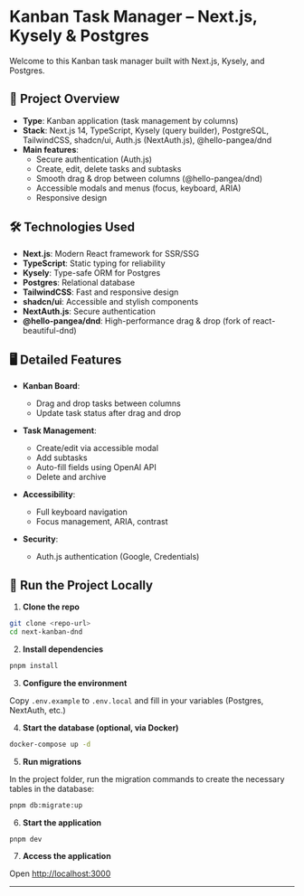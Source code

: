 # Kanban Task Manager – Next.js, Kysely & Postgres

Welcome to this Kanban task manager built with Next.js, Kysely, and Postgres.

## 🚀 Project Overview

- **Type**: Kanban application (task management by columns)
- **Stack**: Next.js 14, TypeScript, Kysely (query builder), PostgreSQL, TailwindCSS, shadcn/ui, Auth.js (NextAuth.js), @hello-pangea/dnd
- **Main features**:
  - Secure authentication (Auth.js)
  - Create, edit, delete tasks and subtasks
  - Smooth drag & drop between columns (@hello-pangea/dnd)
  - Accessible modals and menus (focus, keyboard, ARIA)
  - Responsive design

## 🛠️ Technologies Used

- **Next.js**: Modern React framework for SSR/SSG
- **TypeScript**: Static typing for reliability
- **Kysely**: Type-safe ORM for Postgres
- **Postgres**: Relational database
- **TailwindCSS**: Fast and responsive design
- **shadcn/ui**: Accessible and stylish components
- **NextAuth.js**: Secure authentication
- **@hello-pangea/dnd**: High-performance drag & drop (fork of react-beautiful-dnd)

## 🖥️ Detailed Features

- **Kanban Board**:
  - Drag and drop tasks between columns
  - Update task status after drag and drop

- **Task Management**:
  - Create/edit via accessible modal
  - Add subtasks
  - Auto-fill fields using OpenAI API
  - Delete and archive

- **Accessibility**:
  - Full keyboard navigation
  - Focus management, ARIA, contrast

- **Security**:
  - Auth.js authentication (Google, Credentials)

## 🚦 Run the Project Locally

1. **Clone the repo**

```bash
git clone <repo-url>
cd next-kanban-dnd
```

2. **Install dependencies**

```bash
pnpm install
```

3. **Configure the environment**

Copy `.env.example` to `.env.local` and fill in your variables (Postgres, NextAuth, etc.)

4. **Start the database (optional, via Docker)**

```bash
docker-compose up -d
```

5. **Run migrations**

In the project folder, run the migration commands to create the necessary tables in the database:

```bash
pnpm db:migrate:up
```

6. **Start the application**

```bash
pnpm dev
```

7. **Access the application**

Open [http://localhost:3000](http://localhost:3000)

---
